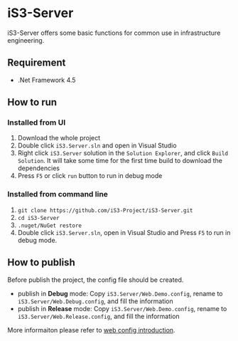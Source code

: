 # iS3-Server

iS3-Server offers some basic functions for common use in infrastructure engineering.

## Requirement

* .Net Framework 4.5

## How to run

### Installed from UI

1. Download the whole project
2. Double click `iS3.Server.sln` and open in Visual Studio
3. Right click `iS3.Server` solution in the `Solution Explorer`, and click `Build Solution`. It will take some time for the first time build to download the dependencies
4. Press `F5` or click `run` button to run in debug mode

### Installed from command line

1. `git clone https://github.com/iS3-Project/iS3-Server.git`
2. `cd iS3-Server`
3. `.nuget/NuGet restore`
4. Double click `iS3.Server.sln`, open in Visual Studio and Press `F5` to run in debug mode.

## How to publish

Before publish the project, the config file should be created.

* publish in **Debug** mode: Copy `iS3.Server/Web.Demo.config`, rename to `iS3.Server/Web.Debug.config`, and fill the information
* publish in **Release** mode: Copy `iS3.Server/Web.Demo.config`, rename to `iS3.Server/Web.Release.config`, and fill the information

More informaiton please refer to [web config introduction](https://deanhume.com/working-with-multiple-web-config-files/).

